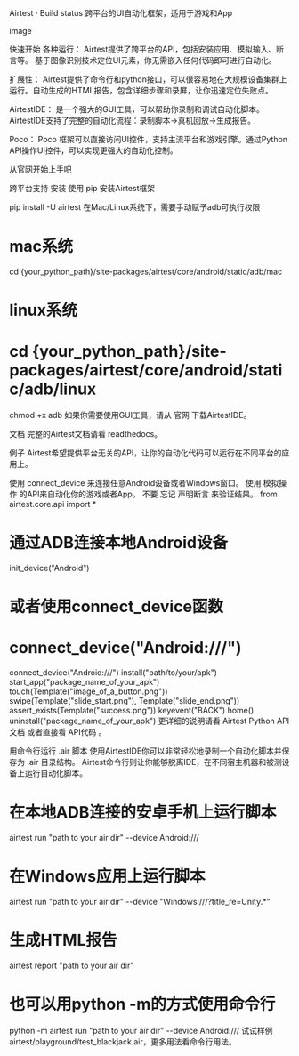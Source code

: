 
   
Airtest · Build status
跨平台的UI自动化框架，适用于游戏和App

image

快速开始
各种运行： Airtest提供了跨平台的API，包括安装应用、模拟输入、断言等。 基于图像识别技术定位UI元素，你无需嵌入任何代码即可进行自动化。

扩展性： Airtest提供了命令行和python接口，可以很容易地在大规模设备集群上运行。自动生成的HTML报告，包含详细步骤和录屏，让你迅速定位失败点。

AirtestIDE： 是一个强大的GUI工具，可以帮助你录制和调试自动化脚本。 AirtestIDE支持了完整的自动化流程：录制脚本->真机回放->生成报告。

Poco： Poco 框架可以直接访问UI控件，支持主流平台和游戏引擎。通过Python API操作UI控件，可以实现更强大的自动化控制。

从官网开始上手吧

跨平台支持
安装
使用 pip 安装Airtest框架

pip install -U airtest
在Mac/Linux系统下，需要手动赋予adb可执行权限

# mac系统
cd {your_python_path}/site-packages/airtest/core/android/static/adb/mac
# linux系统
# cd {your_python_path}/site-packages/airtest/core/android/static/adb/linux
chmod +x adb
如果你需要使用GUI工具，请从 官网 下载AirtestIDE。

文档
完整的Airtest文档请看 readthedocs。

例子
Airtest希望提供平台无关的API，让你的自动化代码可以运行在不同平台的应用上。

使用 connect_device 来连接任意Android设备或者Windows窗口。
使用 模拟操作 的API来自动化你的游戏或者App。
不要 忘记 声明断言 来验证结果。
from airtest.core.api import *

# 通过ADB连接本地Android设备
init_device("Android")
# 或者使用connect_device函数
# connect_device("Android:///")
connect_device("Android:///")
install("path/to/your/apk")
start_app("package_name_of_your_apk")
touch(Template("image_of_a_button.png"))
swipe(Template("slide_start.png"), Template("slide_end.png"))
assert_exists(Template("success.png"))
keyevent("BACK")
home()
uninstall("package_name_of_your_apk")
更详细的说明请看 Airtest Python API 文档 或者直接看 API代码 。

用命令行运行 .air 脚本
使用AirtestIDE你可以非常轻松地录制一个自动化脚本并保存为 .air 目录结构。 Airtest命令行则让你能够脱离IDE，在不同宿主机器和被测设备上运行自动化脚本。

# 在本地ADB连接的安卓手机上运行脚本
airtest run "path to your air dir" --device Android:///

# 在Windows应用上运行脚本
airtest run "path to your air dir" --device "Windows:///?title_re=Unity.*"

# 生成HTML报告
airtest report "path to your air dir"

# 也可以用python -m的方式使用命令行
python -m airtest run "path to your air dir" --device Android:///
试试样例airtest/playground/test_blackjack.air，更多用法看命令行用法。
